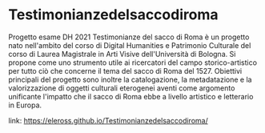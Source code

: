 # Testimonianzedelsaccodiroma
Progetto esame DH 2021
Testimonianze del sacco di Roma è un progetto nato nell'ambito del corso di Digital Humanities e Patrimonio Culturale del corso di Laurea Magistrale in Arti Visive dell'Università di Bologna. Si propone come uno strumento utile ai ricercatori del campo storico-artistico per tutto ciò che concerne il tema del sacco di Roma del 1527. Obiettivi principali del progetto sono inoltre la catalogazione, la metadatazione e la valorizzazione di oggetti culturali eterogenei aventi come argomento unificante l'impatto che il sacco di Roma ebbe a livello artistico e letterario in Europa.


link: https://eleross.github.io/Testimonianzedelsaccodiroma/
